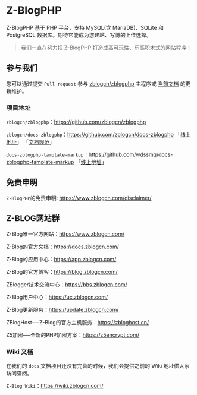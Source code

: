 # Z-BlogPHP

Z-BlogPHP 基于 PHP 平台，支持 MySQL(含 MariaDB)、SQLite 和 PostgreSQL 数据库。期待它能成为您建站、写博的上佳选择。

> 我们一直在努力把 Z-BlogPHP 打造成高可玩性、乐高积木式的网站程序！

## 参与我们

您可以通过提交 `Pull request` 参与 [zblogcn/zblogphp](https://github.com/zblogcn/zblogphp "zblogcn/zblogphp: Z-BlogPHP博客程序") 主程序或 [当前文档](https://github.com/zblogcn/docs-zblogphp "zblogcn/docs-zblogphp: Z-BlogPHP Documentation") 的更新维护。

### 项目地址

`zblogcn/zblogphp`：https://github.com/zblogcn/zblogphp

`zblogcn/docs-zblogphp`：https://github.com/zblogcn/docs-zblogphp 「[线上地址](https://docs.zblogcn.com/php/#/ "Z-BlogPHP 官方文档")」 「[文档规范](books/guide-docs "docs-zblogphp 文档规范")」

`docs-zblogphp-tamplate-markup`：https://github.com/wdssmq/docs-zblogphp-tamplate-markup 「[线上地址](https://docs.zblogcn.com/php/markup/ "Z-BlogPHP 模板语法汇总")」

## 免责申明

`Z-BlogPHP`的免责申明: https://www.zblogcn.com/disclaimer/

## Z-BLOG网站群

Z-Blog唯一官方网站：https://www.zblogcn.com/

Z-Blog的官方文档：https://docs.zblogcn.com/

Z-Blog的应用中心：https://app.zblogcn.com/

Z-Blog的官方博客：https://blog.zblogcn.com/

ZBlogger技术交流中心：https://bbs.zblogcn.com/

Z-Blog用户中心：https://uc.zblogcn.com/

Z-Blog更新服务：https://update.zblogcn.com/

ZBlogHost──Z-Blog的官方主机服务：https://zbloghost.cn/

Z5加密──全新的PHP加密方案：https://z5encrypt.com/

### Wiki 文档

在我们的 `docs` 文档项目还没有完善的时候，我们会提供之前的 Wiki 地址供大家访问查阅。

`Z-Blog Wiki`：https://wiki.zblogcn.com/

